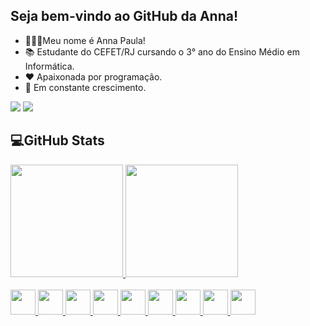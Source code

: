 ## Seja bem-vindo ao GitHub da Anna!

- 👩🏻‍💻Meu nome é Anna Paula!
- 📚 Estudante do CEFET/RJ cursando o 3° ano do Ensino Médio em Informática.
- ❤️ Apaixonada por programação.
- 🧠 Em constante crescimento.

<div>
  <a href="https://www.linkedin.com/in/anna-paula-siqueira-da-silva-9545621b3" target="_blank"><img src="https://img.shields.io/badge/-LinkedIn-%230077B5?style=for-the-badge&logo=linkedin&logoColor=white"></a>  
  <a href = "mailto:contatoannpss07@gmail.com"><img src="https://img.shields.io/badge/Microsoft_Outlook-0078D4?style=for-the-badge&logo=microsoft-outlook&logoColor=white"></a>
</div>

## 💻GitHub Stats

<div>
  <a href="https://github.com/annapss">
  <img height="180em" src="https://github-readme-stats.vercel.app/api?username=annapss&show_icons=true&theme=radical&include_all_commits=true&count_private=true"/>
  <img height="180em" src="https://github-readme-stats.vercel.app/api/top-langs/?username=annapss&layout=compact&langs_count=7&theme=radical"/>
</div>
 <br>
 <img src="https://cdn.jsdelivr.net/gh/devicons/devicon/icons/bootstrap/bootstrap-original.svg" height="40" weight="40" /> <img src="https://cdn.jsdelivr.net/gh/devicons/devicon/icons/cplusplus/cplusplus-original.svg" height="40" weight="40"/> <img src="https://cdn.jsdelivr.net/gh/devicons/devicon/icons/python/python-original.svg" height="40" weight="40"/> <img src="https://cdn.jsdelivr.net/gh/devicons/devicon/icons/html5/html5-original.svg" height="40" weight="40"/> <img src="https://cdn.jsdelivr.net/gh/devicons/devicon/icons/javascript/javascript-original.svg" height="40" weight="40"/> <img src="https://cdn.jsdelivr.net/gh/devicons/devicon/icons/css3/css3-original.svg" height="40" weight="40"/> <img src="https://cdn.jsdelivr.net/gh/devicons/devicon/icons/php/php-plain.svg" height="40" weight="40"/> <img src="https://cdn.jsdelivr.net/gh/devicons/devicon/icons/postgresql/postgresql-plain.svg" height="40" weight="40"/> <img src="https://cdn-icons-png.flaticon.com/512/226/226777.png" height="40" weight="40"/>
